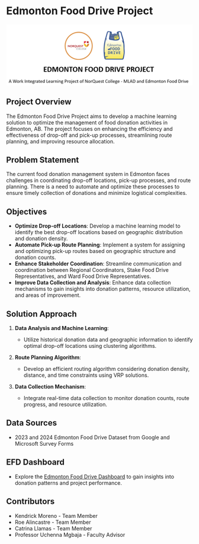 # Edmonton Food Drive Project

![Edmonton Food Drive Logo](https://github.com/kmoreno013/MyProjects/blob/main/logo_efd.png?raw=true)

## Project Overview
The Edmonton Food Drive Project aims to develop a machine learning solution to optimize the management of food donation activities in Edmonton, AB. The project focuses on enhancing the efficiency and effectiveness of drop-off and pick-up processes, streamlining route planning, and improving resource allocation.

## Problem Statement
The current food donation management system in Edmonton faces challenges in coordinating drop-off locations, pick-up processes, and route planning. There is a need to automate and optimize these processes to ensure timely collection of donations and minimize logistical complexities.

## Objectives
- **Optimize Drop-off Locations**: Develop a machine learning model to identify the best drop-off locations based on geographic distribution and donation density.
- **Automate Pick-up Route Planning**: Implement a system for assigning and optimizing pick-up routes based on geographic structure and donation counts.
- **Enhance Stakeholder Coordination**: Streamline communication and coordination between Regional Coordinators, Stake Food Drive Representatives, and Ward Food Drive Representatives.
- **Improve Data Collection and Analysis**: Enhance data collection mechanisms to gain insights into donation patterns, resource utilization, and areas of improvement.

## Solution Approach
1. **Data Analysis and Machine Learning**: 
   - Utilize historical donation data and geographic information to identify optimal drop-off locations using clustering algorithms.
   
2. **Route Planning Algorithm**: 
   - Develop an efficient routing algorithm considering donation density, distance, and time constraints using VRP solutions.

3. **Data Collection Mechanism**: 
   - Integrate real-time data collection to monitor donation counts, route progress, and resource utilization.

## Data Sources
- 2023 and 2024 Edmonton Food Drive Dataset from Google and Microsoft Survey Forms

## EFD Dashboard
- Explore the [Edmonton Food Drive Dashboard](https://public.tableau.com/app/profile/kendrick.kent.moreno/viz/EFD2024Dashboard/EFDDashboard-Main) to gain insights into donation patterns and project performance.

## Contributors
- Kendrick Moreno - Team Member
- Roe Alincastre - Team Member
- Catrina Llamas - Team Member
- Professor Uchenna Mgbaja - Faculty Advisor
